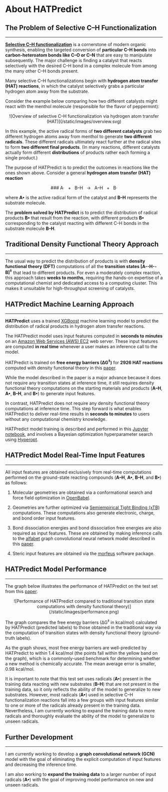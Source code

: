 # About HATPredict

## The Problem of Selective C–H Functionalization

---

[**Selective C–H functionalization**](https://en.wikipedia.org/wiki/Carbon%E2%80%93hydrogen_bond_activation) is a cornerstone of modern organic synthesis, enabling the targeted conversion of **particular C–H bonds** into **carbon-heteroatom bonds like C–O or C–N** that are easy to manipulate subsequently.  The major challenge is finding a catalyst that reacts selectively with the desired C–H bond in a complex molecule from among the many other C–H bonds present.

Many selective C–H functionalizations begin with **hydrogen atom transfer (HAT) reactions**, in which the catalyst selectively grabs a particular hydrogen atom away from the substrate.

Consider the example below comparing how two different catalysts might react with the menthol molecule (responsible for the flavor of peppermint):

<center>
![Overview of selective C–H functionalization via hydrogen atom transfer (HAT)](/static/images/overview.svg)
</center>

In this example, the active radical forms of **two different catalysts** grab two different hydrogen atoms away from menthol to generate **two different radicals**.  These different radicals ultimately react further at the radical sites to form **two different final products**.  (In many reactions, different catalysts actually form different **distributions** of products rather each forming a single product.)

The purpose of HATPredict is to predict the outcomes in reactions like the ones shown above.  Consider a general **hydrogen atom transfer (HAT) reaction**

<center>
### A·&nbsp;&nbsp;&nbsp;+&nbsp;&nbsp;&nbsp;B–H&nbsp;&nbsp;&nbsp;→&nbsp;&nbsp;&nbsp;A–H&nbsp;&nbsp;&nbsp;+&nbsp;&nbsp;&nbsp;B·
</center>

where **A•** is the active radical form of the catalyst and **B–H** represents the substrate molecule.

The **problem solved by HATPredict** is to predict the distribution of radical products **B•** that result from the reaction, with different products **B•** corresponding to the catalyst reacting with different C–H bonds in the substrate molecule **B–H**.

## Traditional Density Functional Theory Approach

---

The usual way to predict the distribution of products is with **density functional theory (DFT)** computations of all the **transition states [A--H--B]<sup>‡</sup>** that lead to different products.  For even a moderately complex reaction, this approach takes **weeks to months**, requiring the hands-on expertise of a computational chemist and dedicated access to a computing cluster.  This makes it unsuitable for high-throughput screening of catalysts.

## HATPredict Machine Learning Approach

---

**HATPredict** uses a trained [XGBoost](https://xgboost.readthedocs.io/en/stable/index.html) machine learning model to predict the distribution of radical products in hydrogen atom transfer reactions.

The HATPredict model uses input features computed in **seconds to minutes** on an [Amazon Web Services (AWS) EC2](https://aws.amazon.com/ec2/) web server.  These input features are computed **in real time** whenever a user makes an inference call to the model.

HATPredict is trained on **free energy barriers (∆G<sup>‡</sup>)** for **2926 HAT reactions** computed with density functional theory in this [paper](https://doi.org/10.1039/D1QO01325D).

While the model described in the paper is a major advance because it does not require any transition states at inference time, it still requires density functional theory computations on the starting materials and products (**A–H**,  **A•**, **B–H**, and **B•**) to generate input features.

In contrast, HATPredict does not require any density functional theory computations at inference time.  This step forward is what enables HATPredict to deliver real-time results in **seconds to minutes** to users without any computational chemistry knowledge.

HATPredict model training is described and performed in this [Jupyter notebook](https://github.com/jacosand/hat-predict/blob/main/model/training/model_training.ipynb), and involves a Bayesian optimization hyperparameter search using [Hyperopt](http://hyperopt.github.io/hyperopt/).

## HATPredict Model Real-Time Input Features

---

All input features are obtained exclusively from real-time computations performed on the ground-state reacting compounds (**A–H**,  **A•**, **B–H**, and **B•**) as follows:

1.  Molecular geometries are obtained via a conformational search and force field optimization in [OpenBabel](https://openbabel.org/wiki/Main_Page).

2.  Geometries are further optimized via [Semiempirical Tight Binding (xTB)](https://xtb-docs.readthedocs.io/en/latest/contents.html) computations.  These computations also generate electronic, charge, and bond order input features.

3.  Bond dissociation energies and bond dissociation free energies are also required as input features.  These are obtained by making inference calls to the [alfabet](https://bde.ml.nrel.gov/) graph convolutional neural network model described in this [paper](https://doi.org/10.1038/s41467-020-16201-z).

4.  Steric input features are obtained via the [morfeus](https://kjelljorner.github.io/morfeus/) software package.

## HATPredict Model Performance

---

The graph below illustrates the performance of HATPredict on the test set from this [paper](https://doi.org/10.1039/D1QO01325D).

<center>
![Performance of HATPredict compared to traditional transition state computations with density functional theory)](/static/images/performance.png)
</center>

The graph compares the free energy barriers (∆G<sup>‡</sup> in kcal/mol) calculated by HATPredict (predicted labels) to those obtained in the traditional way via the computation of transition states with density functional theory (ground-truth labels).

As the graph shows, most free energy barriers are well-predicted by HATPredict to within 1.4 kcal/mol (the points fall within the yellow band on the graph), which is a commonly-used benchmark for determining whether a new method is chemically accurate.  The mean average error is smaller, 0.98 kcal/mol.

It is important to note that this test set uses radicals (**A•**) present in the training data reacting with new substrates (**B–H**) that are not present in the training data, so it only reflects the ability of the model to generalize to new substrates.  However, most radicals (**A•**) used in selective C–H functionalization reactions fall into a few groups with input features similar to one or more of the radicals already present in the training data.  Nevertheless, I am currently working to expand the training data to more radicals and thoroughly evaluate the ability of the model to generalize to unseen radicals.

## Further Development

---

I am currently working to develop a **graph convolutional network (GCN)** model with the goal of eliminating the explicit computation of input features and decreasing the inference time.

I am also working to **expand the training data** to a larger number of input radicals (**A•**) with the goal of improving model performance on new and unseen radicals.